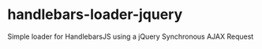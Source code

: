 handlebars-loader-jquery
========================

Simple loader for HandlebarsJS using a jQuery Synchronous AJAX Request
